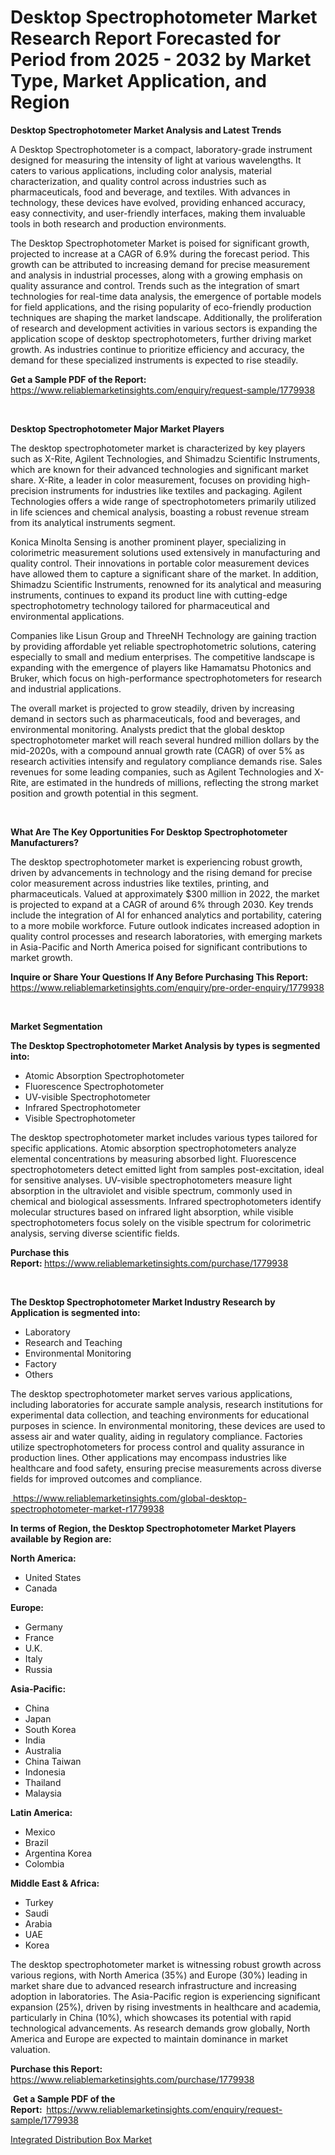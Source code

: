 <p><h1>Desktop Spectrophotometer Market Research Report Forecasted for Period from 2025 -  2032 by Market Type, Market Application, and Region</h1></p><p><strong>Desktop Spectrophotometer Market Analysis and Latest Trends</strong></p>
<p><p>A Desktop Spectrophotometer is a compact, laboratory-grade instrument designed for measuring the intensity of light at various wavelengths. It caters to various applications, including color analysis, material characterization, and quality control across industries such as pharmaceuticals, food and beverage, and textiles. With advances in technology, these devices have evolved, providing enhanced accuracy, easy connectivity, and user-friendly interfaces, making them invaluable tools in both research and production environments.</p><p>The Desktop Spectrophotometer Market is poised for significant growth, projected to increase at a CAGR of 6.9% during the forecast period. This growth can be attributed to increasing demand for precise measurement and analysis in industrial processes, along with a growing emphasis on quality assurance and control. Trends such as the integration of smart technologies for real-time data analysis, the emergence of portable models for field applications, and the rising popularity of eco-friendly production techniques are shaping the market landscape. Additionally, the proliferation of research and development activities in various sectors is expanding the application scope of desktop spectrophotometers, further driving market growth. As industries continue to prioritize efficiency and accuracy, the demand for these specialized instruments is expected to rise steadily.</p></p>
<p><strong>Get a Sample PDF of the Report:&nbsp;</strong> <a href="https://www.reliablemarketinsights.com/enquiry/request-sample/1779938?utm_campaign=3206&utm_medium=2&utm_source=Github&utm_content=ia&utm_term=30032025&utm_id=desktop-spectrophotometer">https://www.reliablemarketinsights.com/enquiry/request-sample/1779938</a></p>
<p>&nbsp;</p>
<p><strong>Desktop Spectrophotometer Major Market Players</strong></p>
<p><p>The desktop spectrophotometer market is characterized by key players such as X-Rite, Agilent Technologies, and Shimadzu Scientific Instruments, which are known for their advanced technologies and significant market share. X-Rite, a leader in color measurement, focuses on providing high-precision instruments for industries like textiles and packaging. Agilent Technologies offers a wide range of spectrophotometers primarily utilized in life sciences and chemical analysis, boasting a robust revenue stream from its analytical instruments segment.</p><p>Konica Minolta Sensing is another prominent player, specializing in colorimetric measurement solutions used extensively in manufacturing and quality control. Their innovations in portable color measurement devices have allowed them to capture a significant share of the market. In addition, Shimadzu Scientific Instruments, renowned for its analytical and measuring instruments, continues to expand its product line with cutting-edge spectrophotometry technology tailored for pharmaceutical and environmental applications.</p><p>Companies like Lisun Group and ThreeNH Technology are gaining traction by providing affordable yet reliable spectrophotometric solutions, catering especially to small and medium enterprises. The competitive landscape is expanding with the emergence of players like Hamamatsu Photonics and Bruker, which focus on high-performance spectrophotometers for research and industrial applications. </p><p>The overall market is projected to grow steadily, driven by increasing demand in sectors such as pharmaceuticals, food and beverages, and environmental monitoring. Analysts predict that the global desktop spectrophotometer market will reach several hundred million dollars by the mid-2020s, with a compound annual growth rate (CAGR) of over 5% as research activities intensify and regulatory compliance demands rise. Sales revenues for some leading companies, such as Agilent Technologies and X-Rite, are estimated in the hundreds of millions, reflecting the strong market position and growth potential in this segment.</p></p>
<p>&nbsp;</p>
<p><strong>What Are The Key Opportunities For Desktop Spectrophotometer Manufacturers?</strong></p>
<p><p>The desktop spectrophotometer market is experiencing robust growth, driven by advancements in technology and the rising demand for precise color measurement across industries like textiles, printing, and pharmaceuticals. Valued at approximately $300 million in 2022, the market is projected to expand at a CAGR of around 6% through 2030. Key trends include the integration of AI for enhanced analytics and portability, catering to a more mobile workforce. Future outlook indicates increased adoption in quality control processes and research laboratories, with emerging markets in Asia-Pacific and North America poised for significant contributions to market growth.</p></p>
<p><strong>Inquire or Share Your Questions If Any Before Purchasing This Report:</strong> <a href="https://www.reliablemarketinsights.com/enquiry/pre-order-enquiry/1779938?utm_campaign=3206&utm_medium=2&utm_source=Github&utm_content=ia&utm_term=30032025&utm_id=desktop-spectrophotometer">https://www.reliablemarketinsights.com/enquiry/pre-order-enquiry/1779938</a></p>
<p>&nbsp;</p>
<p><strong>Market Segmentation</strong></p>
<p><strong>The Desktop Spectrophotometer Market Analysis by types is segmented into:</strong></p>
<p><ul><li>Atomic Absorption Spectrophotometer</li><li>Fluorescence Spectrophotometer</li><li>UV-visible Spectrophotometer</li><li>Infrared Spectrophotometer</li><li>Visible Spectrophotometer</li></ul></p>
<p><p>The desktop spectrophotometer market includes various types tailored for specific applications. Atomic absorption spectrophotometers analyze elemental concentrations by measuring absorbed light. Fluorescence spectrophotometers detect emitted light from samples post-excitation, ideal for sensitive analyses. UV-visible spectrophotometers measure light absorption in the ultraviolet and visible spectrum, commonly used in chemical and biological assessments. Infrared spectrophotometers identify molecular structures based on infrared light absorption, while visible spectrophotometers focus solely on the visible spectrum for colorimetric analysis, serving diverse scientific fields.</p></p>
<p><strong>Purchase this Report:&nbsp;</strong><a href="https://www.reliablemarketinsights.com/purchase/1779938?utm_campaign=3206&utm_medium=2&utm_source=Github&utm_content=ia&utm_term=30032025&utm_id=desktop-spectrophotometer">https://www.reliablemarketinsights.com/purchase/1779938</a></p>
<p>&nbsp;</p>
<p><strong>The Desktop Spectrophotometer Market Industry Research by Application is segmented into:</strong></p>
<p><ul><li>Laboratory</li><li>Research and Teaching</li><li>Environmental Monitoring</li><li>Factory</li><li>Others</li></ul></p>
<p><p>The desktop spectrophotometer market serves various applications, including laboratories for accurate sample analysis, research institutions for experimental data collection, and teaching environments for educational purposes in science. In environmental monitoring, these devices are used to assess air and water quality, aiding in regulatory compliance. Factories utilize spectrophotometers for process control and quality assurance in production lines. Other applications may encompass industries like healthcare and food safety, ensuring precise measurements across diverse fields for improved outcomes and compliance.</p></p>
<p><a href="https://www.reliablemarketinsights.com/global-desktop-spectrophotometer-market-r1779938?utm_campaign=3206&utm_medium=2&utm_source=Github&utm_content=ia&utm_term=30032025&utm_id=desktop-spectrophotometer">&nbsp;https://www.reliablemarketinsights.com/global-desktop-spectrophotometer-market-r1779938</a></p>
<p><strong>In terms of Region, the Desktop Spectrophotometer Market Players available by Region are:</strong></p>
<p>
    <p> <strong> North America: </strong>
        <ul>
            <li>United States</li>
            <li>Canada</li>
        </ul>
        </p> 
    <p> <strong> Europe: </strong>
        <ul>
            <li>Germany</li>
            <li>France</li>
            <li>U.K.</li>
            <li>Italy</li>
            <li>Russia</li>
        </ul>
        </p> 
    <p> <strong> Asia-Pacific: </strong>
        <ul>
            <li>China</li>
            <li>Japan</li>
            <li>South Korea</li>
            <li>India</li>
            <li>Australia</li>
            <li>China Taiwan</li>
            <li>Indonesia</li>
            <li>Thailand</li>
            <li>Malaysia</li>
        </ul>
        </p> 
    <p> <strong> Latin America: </strong>
        <ul>
            <li>Mexico</li>
            <li>Brazil</li>
            <li>Argentina Korea</li>
            <li>Colombia</li>
        </ul>
        </p> 
    <p> <strong> Middle East & Africa: </strong>
        <ul>
            <li>Turkey</li>
            <li>Saudi</li>
            <li>Arabia</li>
            <li>UAE</li>
            <li>Korea</li>
        </ul>
    </p>
    </p>
<p><p>The desktop spectrophotometer market is witnessing robust growth across various regions, with North America (35%) and Europe (30%) leading in market share due to advanced research infrastructure and increasing adoption in laboratories. The Asia-Pacific region is experiencing significant expansion (25%), driven by rising investments in healthcare and academia, particularly in China (10%), which showcases its potential with rapid technological advancements. As research demands grow globally, North America and Europe are expected to maintain dominance in market valuation.</p></p>
<p><strong>Purchase this Report: </strong><a href="https://www.reliablemarketinsights.com/purchase/1779938?utm_campaign=3206&utm_medium=2&utm_source=Github&utm_content=ia&utm_term=30032025&utm_id=desktop-spectrophotometer">https://www.reliablemarketinsights.com/purchase/1779938</a></p>
<p>&nbsp;<strong>Get a Sample PDF of the Report:&nbsp;&nbsp;</strong><a href="https://www.reliablemarketinsights.com/enquiry/request-sample/1779938?utm_campaign=3206&utm_medium=2&utm_source=Github&utm_content=ia&utm_term=30032025&utm_id=desktop-spectrophotometer">https://www.reliablemarketinsights.com/enquiry/request-sample/1779938</a></p>
<p><strong></strong></p>
<p><p><a href="https://github.com/wynonachirei9/Market-Research-Report-List-1/blob/main/integrated-distribution-box-market.md?utm_campaign=3206&utm_medium=2&utm_source=Github&utm_content=ia&utm_term=30032025&utm_id=desktop-spectrophotometer">Integrated Distribution Box Market</a></p></p>
